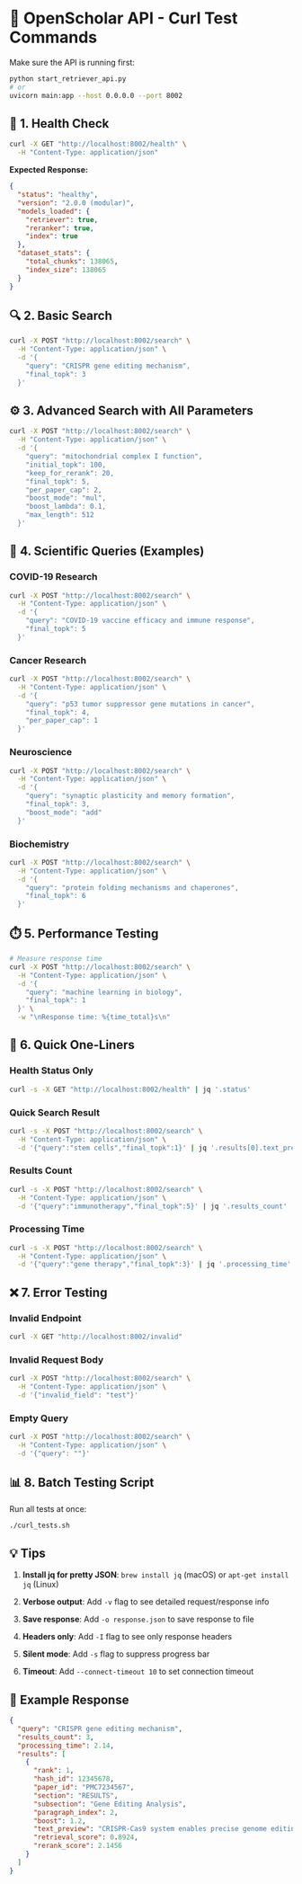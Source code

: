 # 🧪 OpenScholar API - Curl Test Commands

Make sure the API is running first:
```bash
python start_retriever_api.py
# or
uvicorn main:app --host 0.0.0.0 --port 8002
```

## 🏥 1. Health Check

```bash
curl -X GET "http://localhost:8002/health" \
  -H "Content-Type: application/json"
```

**Expected Response:**
```json
{
  "status": "healthy",
  "version": "2.0.0 (modular)",
  "models_loaded": {
    "retriever": true,
    "reranker": true,
    "index": true
  },
  "dataset_stats": {
    "total_chunks": 138065,
    "index_size": 138065
  }
}
```

## 🔍 2. Basic Search

```bash
curl -X POST "http://localhost:8002/search" \
  -H "Content-Type: application/json" \
  -d '{
    "query": "CRISPR gene editing mechanism",
    "final_topk": 3
  }'
```

## ⚙️ 3. Advanced Search with All Parameters

```bash
curl -X POST "http://localhost:8002/search" \
  -H "Content-Type: application/json" \
  -d '{
    "query": "mitochondrial complex I function",
    "initial_topk": 100,
    "keep_for_rerank": 20,
    "final_topk": 5,
    "per_paper_cap": 2,
    "boost_mode": "mul",
    "boost_lambda": 0.1,
    "max_length": 512
  }'
```

## 🧬 4. Scientific Queries (Examples)

### COVID-19 Research
```bash
curl -X POST "http://localhost:8002/search" \
  -H "Content-Type: application/json" \
  -d '{
    "query": "COVID-19 vaccine efficacy and immune response",
    "final_topk": 5
  }'
```

### Cancer Research
```bash
curl -X POST "http://localhost:8002/search" \
  -H "Content-Type: application/json" \
  -d '{
    "query": "p53 tumor suppressor gene mutations in cancer",
    "final_topk": 4,
    "per_paper_cap": 1
  }'
```

### Neuroscience
```bash
curl -X POST "http://localhost:8002/search" \
  -H "Content-Type: application/json" \
  -d '{
    "query": "synaptic plasticity and memory formation",
    "final_topk": 3,
    "boost_mode": "add"
  }'
```

### Biochemistry
```bash
curl -X POST "http://localhost:8002/search" \
  -H "Content-Type: application/json" \
  -d '{
    "query": "protein folding mechanisms and chaperones",
    "final_topk": 6
  }'
```

## ⏱️ 5. Performance Testing

```bash
# Measure response time
curl -X POST "http://localhost:8002/search" \
  -H "Content-Type: application/json" \
  -d '{
    "query": "machine learning in biology",
    "final_topk": 1
  }' \
  -w "\nResponse time: %{time_total}s\n"
```

## 🎯 6. Quick One-Liners

### Health Status Only
```bash
curl -s -X GET "http://localhost:8002/health" | jq '.status'
```

### Quick Search Result
```bash
curl -s -X POST "http://localhost:8002/search" \
  -H "Content-Type: application/json" \
  -d '{"query":"stem cells","final_topk":1}' | jq '.results[0].text_preview'
```

### Results Count
```bash
curl -s -X POST "http://localhost:8002/search" \
  -H "Content-Type: application/json" \
  -d '{"query":"immunotherapy","final_topk":5}' | jq '.results_count'
```

### Processing Time
```bash
curl -s -X POST "http://localhost:8002/search" \
  -H "Content-Type: application/json" \
  -d '{"query":"gene therapy","final_topk":3}' | jq '.processing_time'
```

## ❌ 7. Error Testing

### Invalid Endpoint
```bash
curl -X GET "http://localhost:8002/invalid"
```

### Invalid Request Body
```bash
curl -X POST "http://localhost:8002/search" \
  -H "Content-Type: application/json" \
  -d '{"invalid_field": "test"}'
```

### Empty Query
```bash
curl -X POST "http://localhost:8002/search" \
  -H "Content-Type: application/json" \
  -d '{"query": ""}'
```

## 📊 8. Batch Testing Script

Run all tests at once:
```bash
./curl_tests.sh
```

## 💡 Tips

1. **Install jq for pretty JSON**: `brew install jq` (macOS) or `apt-get install jq` (Linux)

2. **Verbose output**: Add `-v` flag to see detailed request/response info

3. **Save response**: Add `-o response.json` to save response to file

4. **Headers only**: Add `-I` flag to see only response headers

5. **Silent mode**: Add `-s` flag to suppress progress bar

6. **Timeout**: Add `--connect-timeout 10` to set connection timeout

## 🚀 Example Response

```json
{
  "query": "CRISPR gene editing mechanism",
  "results_count": 3,
  "processing_time": 2.14,
  "results": [
    {
      "rank": 1,
      "hash_id": 12345678,
      "paper_id": "PMC7234567",
      "section": "RESULTS",
      "subsection": "Gene Editing Analysis",
      "paragraph_index": 2,
      "boost": 1.2,
      "text_preview": "CRISPR-Cas9 system enables precise genome editing through guide RNA-directed DNA cleavage...",
      "retrieval_score": 0.8924,
      "rerank_score": 2.1456
    }
  ]
}
```